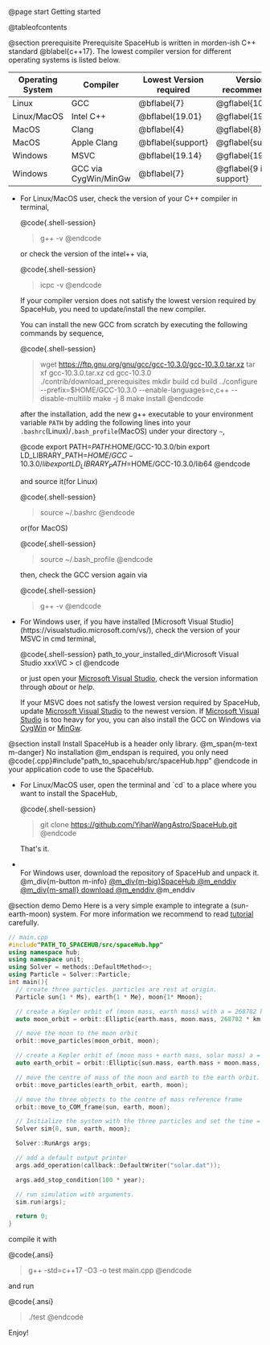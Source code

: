@page start Getting started

@tableofcontents

@section prerequisite Prerequisite 
SpaceHub is written in morden-ish C++ standard @blabel{c++17}. The lowest compiler version for different operating systems is listed below.

| Operating System | Compiler             | Lowest Version required | Version recommended    |
| ---------------- | -------------------- | ----------------------- | ---------------------- |
| Linux            | GCC                  | @bflabel{7}             | @gflabel{10}           |
| Linux/MacOS      | Intel C++            | @bflabel{19.01}         | @gflabel{19.01}        |
| MacOS            | Clang                | @bflabel{4}             | @gflabel{8}            |
| MacOS            | Apple Clang          | @bflabel{support}       | @gflabel{support}      |
| Windows          | MSVC                 | @bflabel{19.14}         | @gflabel{19.14}        |
| Windows          | GCC via CygWin/MinGw | @bflabel{7}             | @gflabel{9 if support} |

<ul>
<li>
For Linux/MacOS user, check the version of your C++ compiler in terminal,

@code{.shell-session}
> g++ -v
@endcode

or check the version of the intel++ via,

@code{.shell-session}
> icpc -v
@endcode

If your compiler version does not satisfy the lowest version required by SpaceHub, you need to update/install the new compiler.

You can install the new GCC from scratch by executing the following commands by sequence,

@code{.shell-session}
> wget https://ftp.gnu.org/gnu/gcc/gcc-10.3.0/gcc-10.3.0.tar.xz
> tar xf gcc-10.3.0.tar.xz
> cd gcc-10.3.0
> ./contrib/download_prerequisites
> mkdir build
> cd build
> ../configure --prefix=$HOME/GCC-10.3.0 --enable-languages=c,c++ --disable-multilib
> make -j 8
> make install
@endcode

after the installation, add the new g++ executable to your environment variable `PATH` by adding the following lines into your `.bashrc`(Linux)/`.bash_profile`(MacOS) under your directory `~`,

@code
export PATH=$PATH:$HOME/GCC-10.3.0/bin
export LD_LIBRARY_PATH=$HOME/GCC-10.3.0/lib
export LD_LIBRARY_PATH=$HOME/GCC-10.3.0/lib64
@endcode

and source it(for Linux)

@code{.shell-session}
> source ~/.bashrc
@endcode

or(for MacOS)

@code{.shell-session}
> source ~/.bash_profile
@endcode

then, check the GCC version again via

@code{.shell-session}
> g++ -v
@endcode

</li>

<li>
For Windows user, if you have installed [Microsoft Visual Studio](https://visualstudio.microsoft.com/vs/), check the version of your MSVC in cmd terminal,

@code{.shell-session}
path_to_your_installed_dir\Microsoft Visual Studio xxx\VC > cl
@endcode

or just open your [Microsoft Visual Studio](https://visualstudio.microsoft.com/vs/), check the version information through _about_ or _help_.

If your MSVC does not satisfy the lowest version required by SpaceHub, update [Microsoft Visual Studio](https://visualstudio.microsoft.com/vs/) to the newest version.
If [Microsoft Visual Studio](https://visualstudio.microsoft.com/vs/) is too heavy for you, you can also install the GCC on Windows via [CygWin](http://www.cygwin.com/) or [MinGw](http://www.mingw.org/).
</li>

</ul>

@section install Install 
SpaceHub is a header only library. @m_span{m-text m-danger} No installation @m_endspan is required, you only need
@code{.cpp}#include"path_to_spacehub/src/spaceHub.hpp" 
@endcode in your application code to use the SpaceHub.
<ul>
<li>
For Linux/MacOS user, open the terminal and `cd` to a place where you want to install the SpaceHub,


@code{.shell-session}
> git clone https://github.com/YihanWangAstro/SpaceHub.git
@endcode

That's it.
</li>

<li>
</li>
For Windows user, download the repository of SpaceHub and unpack it.
@m_div{m-button m-info} <a href="https://github.com/YihanWangAstro/SpaceHub/archive/master.zip">@m_div{m-big}SpaceHub @m_enddiv @m_div{m-small} download @m_enddiv </a> @m_enddiv 
</ul>

@section demo Demo 
Here is a very simple example to integrate a (sun-earth-moon) system. For more information we recommend to read <a href="tutorial.html"> tutorial </a> carefully.

```cpp
// main.cpp
#include"PATH_TO_SPACEHUB/src/spaceHub.hpp"
using namespace hub;
using namespace unit;
using Solver = methods::DefaultMethod<>;
using Particle = Solver::Particle;
int main(){
  // create three particles. particles are rest at origin.
  Particle sun{1 * Ms}, earth{1 * Me}, moon{1* Mmoon};

  // create a Kepler orbit of (moon mass, earth mass) with a = 268782 km, e = 0.055 and i = 1.543 degree.
  auto moon_orbit = orbit::Elliptic{earth.mass, moon.mass, 268782 * km, 0.055, 1.543 * deg, 0.0, 0.0, 0.0};

  // move the moon to the moon orbit
  orbit::move_particles(moon_orbit, moon);

  // create a Kepler orbit of (moon mass + earth mass, solar mass) a = 1 au, e = 0.016 and i = 7.155 degree.
  auto earth_orbit = orbit::Elliptic{sun.mass, earth.mass + moon.mass, 1 * AU, 0.016, 7.155 * deg, 0.0, 0.0, 0.0};

  // move the centre of mass of the moon and earth to the earth orbit.
  orbit::move_particles(earth_orbit, earth, moon);

  // move the three objects to the centre of mass reference frame
  orbit::move_to_COM_frame(sun, earth, moon);

  // Initialize the system with the three particles and set the time = 0.
  Solver sim{0, sun, earth, moon};

  Solver::RunArgs args;

  // add a default output printer
  args.add_operation(callback::DefaultWriter("solar.dat"));

  args.add_stop_condition(100 * year);

  // run simulation with arguments.
  sim.run(args);

  return 0;
}
```

compile it with

@code{.ansi}
> g++ -std=c++17 -O3 -o test main.cpp
@endcode

and run 


@code{.ansi}
> ./test
@endcode

Enjoy!

